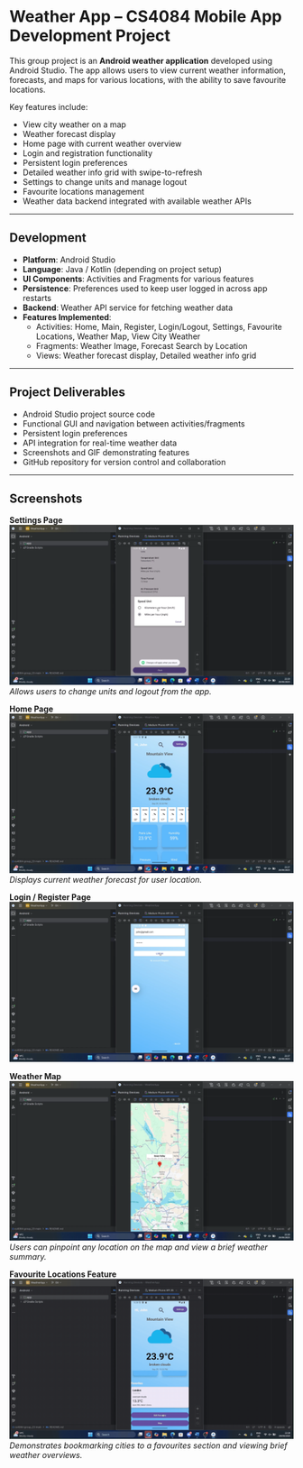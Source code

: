# Weather App – CS4084 Mobile App Development Project

This group project is an **Android weather application** developed using Android Studio. The app allows users to view current weather information, forecasts, and maps for various locations, with the ability to save favourite locations.  

Key features include:  
- View city weather on a map  
- Weather forecast display  
- Home page with current weather overview  
- Login and registration functionality  
- Persistent login preferences  
- Detailed weather info grid with swipe-to-refresh  
- Settings to change units and manage logout  
- Favourite locations management  
- Weather data backend integrated with available weather APIs  

---

## Development

- **Platform**: Android Studio  
- **Language**: Java / Kotlin (depending on project setup)  
- **UI Components**: Activities and Fragments for various features  
- **Persistence**: Preferences used to keep user logged in across app restarts  
- **Backend**: Weather API service for fetching weather data  
- **Features Implemented**:  
  - Activities: Home, Main, Register, Login/Logout, Settings, Favourite Locations, Weather Map, View City Weather  
  - Fragments: Weather Image, Forecast Search by Location  
  - Views: Weather forecast display, Detailed weather info grid  

---

## Project Deliverables

- Android Studio project source code  
- Functional GUI and navigation between activities/fragments  
- Persistent login preferences  
- API integration for real-time weather data  
- Screenshots and GIF demonstrating features  
- GitHub repository for version control and collaboration  

---

## Screenshots

**Settings Page**  
![Settings](images/settings.png)  
*Allows users to change units and logout from the app.*  

**Home Page**  
![Home Page](images/home_page.png)  
*Displays current weather forecast for user location.*  

**Login / Register Page**  
![Login](images/login.png)  

**Weather Map**  
![Map](images/map.png)  
*Users can pinpoint any location on the map and view a brief weather summary.*  

**Favourite Locations Feature**  
![Weather Favourites](images/weather.gif)  
*Demonstrates bookmarking cities to a favourites section and viewing brief weather overviews.*
